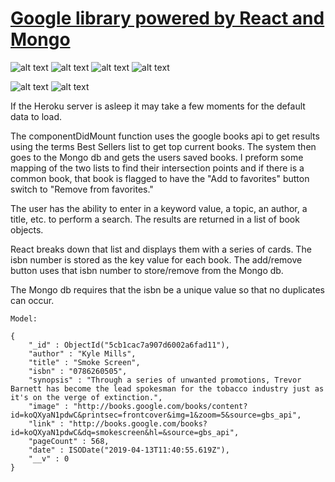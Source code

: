 # [Google library powered by React and Mongo](https://react-myreading-library.herokuapp.com/)

![alt text](https://img.shields.io/badge/uses-Node-brightgreen.svg) ![alt text](https://img.shields.io/badge/uses-Mongo-brightgreen.svg) ![alt text](https://img.shields.io/badge/uses-Express-brightgreen.svg) ![alt text](https://img.shields.io/badge/uses-Axios-brightgreen.svg)

![alt text](https://img.shields.io/badge/uses-React-blue.svg)  ![alt text](https://img.shields.io/badge/uses-Bootstrap-blue.svg)

If the Heroku server is asleep it may take a few moments for the default data to load.

The componentDidMount function uses the google books api to get results using the terms Best Sellers list to get top current books. The system then goes to the Mongo db and gets the users saved books. I preform some mapping of the two lists to find their intersection points and if there is a common book, that book is flagged to have the "Add to favorites" button switch to "Remove from favorites." 

The user has the ability to enter in a keyword value, a topic, an author, a title, etc. to perform a search. The results are returned in a list of book objects.

React breaks down that list and displays them with a series of cards. The isbn number is stored as the key value for each book. The add/remove button uses that isbn number to store/remove from the Mongo db.

The Mongo db requires that the isbn be a unique value so that no duplicates can occur.

```
Model:

{
    "_id" : ObjectId("5cb1cac7a907d6002a6fad11"),
    "author" : "Kyle Mills",
    "title" : "Smoke Screen",
    "isbn" : "0786260505",
    "synopsis" : "Through a series of unwanted promotions, Trevor Barnett has become the lead spokesman for the tobacco industry just as it's on the verge of extinction.",
    "image" : "http://books.google.com/books/content?id=koQXyaN1pdwC&printsec=frontcover&img=1&zoom=5&source=gbs_api",
    "link" : "http://books.google.com/books?id=koQXyaN1pdwC&dq=smokescreen&hl=&source=gbs_api",
    "pageCount" : 568,
    "date" : ISODate("2019-04-13T11:40:55.619Z"),
    "__v" : 0
}

```
